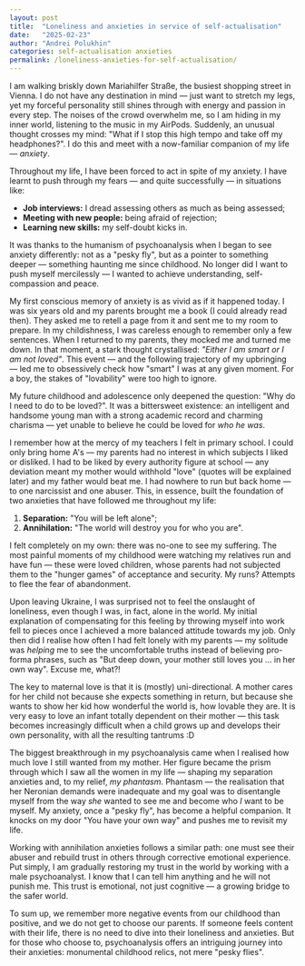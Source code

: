 ```yaml
---
layout: post
title:  "Loneliness and anxieties in service of self-actualisation"
date:   "2025-02-23"
author: "Andrei Polukhin"
categories: self-actualisation anxieties
permalink: /loneliness-anxieties-for-self-actualisation/
---
```


I am walking briskly down Mariahilfer Straße, the busiest shopping street in Vienna.
I do not have any destination in mind — just want to stretch my legs,
yet my forceful personality still shines through with energy and passion in every step.
The noises of the crowd overwhelm me, so I am hiding in my inner world,
listening to the music in my AirPods. Suddenly, an unusual thought crosses my mind:
"What if I stop this high tempo and take off my headphones?". I do this and meet with a
now-familiar companion of my life — *anxiety*.

Throughout my life, I have been forced to act in spite of my anxiety.
I have learnt to push through my fears — and quite successfully — in situations like:
- **Job interviews:** I dread assessing others as much as being assessed;
- **Meeting with new people:** being afraid of rejection;
- **Learning new skills:** my self-doubt kicks in.

It was thanks to the humanism of psychoanalysis when I began to see anxiety differently:
not as a "pesky fly", but as a pointer to something deeper — something haunting me since childhood.
No longer did I want to push myself mercilessly — I wanted to achieve understanding, self-compassion and peace.

My first conscious memory of anxiety is as vivid as if it happened today. I was six years old
and my parents brought me a book (I could already read then). They asked me to retell a page
from it and sent me to my room to prepare. In my childishness, I was careless enough
to remember only a few sentences. When I returned to my parents, they mocked me and turned me down.
In that moment, a stark thought crystallised: *"Either I am smart or I am not loved"*.
This event — and the following trajectory of my upbringing — led me to obsessively check
how "smart" I was at any given moment. For a boy, the stakes of "lovability" were too high to ignore.

My future childhood and adolescence only deepened the question: "Why do I need to do to be loved?".
It was a bittersweet existence: an intelligent and handsome young man with a strong academic record
and charming charisma — yet unable to believe he could be loved for *who he was*.

I remember how at the mercy of my teachers I felt in primary school. I could only bring home A's —
my parents had no interest in which subjects I liked or disliked. I had to be liked by
every authority figure at school — any deviation meant my mother would withhold "love"
(quotes will be explained later) and my father would beat me. I had nowhere to run but
back home — to one narcissist and one abuser. This, in essence, built the foundation of two anxieties
that have followed me throughout my life:
1. **Separation:** "You will be left alone";
2. **Annihilation:** "The world will destroy you for who you are".

I felt completely on my own: there was no-one to see my suffering. The most painful moments of my childhood
were watching my relatives run and have fun — these were loved children, whose parents had not
subjected them to the "hunger games" of acceptance and security.
My runs? Attempts to flee the fear of abandonment.

Upon leaving Ukraine, I was surprised not to feel the onslaught of loneliness, even though I was,
in fact, alone in the world. My initial explanation of compensating for this feeling
by throwing myself into work fell to pieces once I achieved a more balanced attitude towards my job.
Only then did I realise how often I had felt lonely with my parents — my solitude was *helping* me
to see the uncomfortable truths instead of believing pro-forma phrases, such as
"But deep down, your mother still loves you ... in her own way".
Excuse me, what?!

The key to maternal love is that it is (mostly) uni-directional. A mother cares for her child
not because she expects something in return, but because she wants to show her kid how wonderful
the world is, how lovable they are. It is very easy to love an infant totally dependent
on their mother — this task becomes increasingly difficult when a child grows up and develops their
own personality, with all the resulting tantrums :D

The biggest breakthrough in my psychoanalysis came when I realised how much love
I still wanted from my mother. Her figure became the prism through which I saw
all the women in my life — shaping my separation anxieties and, to my relief, *my phantasm*.
Phantasm — the realisation that her Neronian demands were inadequate and my goal
was to disentangle myself from the way *she* wanted to see me and become who *I* want to be myself.
My anxiety, once a "pesky fly", has become a helpful companion. It knocks on my door
"You have your own way" and pushes me to revisit my life.

Working with annihilation anxieties follows a similar path: one must see their abuser and rebuild trust
in others through corrective emotional experience. Put simply, I am gradually restoring
my trust in the world by working with a male psychoanalyst. I know that I can tell him anything
and he will not punish me. This trust is emotional, not just cognitive — a growing bridge to the safer world.

To sum up, we remember more negative events from our childhood than positive,
and we do not get to choose our parents. If someone feels content with their life,
there is no need to dive into their loneliness and anxieties. But for those who choose to,
psychoanalysis offers an intriguing journey into their anxieties: monumental
childhood relics, not mere "pesky flies".

